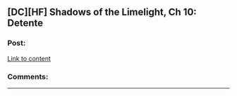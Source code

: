 ## [DC][HF] Shadows of the Limelight, Ch 10: Detente

### Post:

[Link to content]()

### Comments:

---

